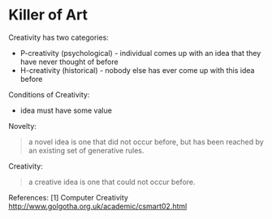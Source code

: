 # Killer of Art

Creativity has two categories: 
* P-creativity (psychological) - individual comes up with an idea that they have never thought of before
* H-creativity (historical)    - nobody else has ever come up with this idea before

Conditions of Creativity:
* idea must have some value

Novelty:
>a novel idea is one that did not occur before, but has been reached by an existing set of generative rules.

Creativity:
> a creative idea is one that could not occur before.

References:
[1] Computer Creativity http://www.golgotha.org.uk/academic/csmart02.html 